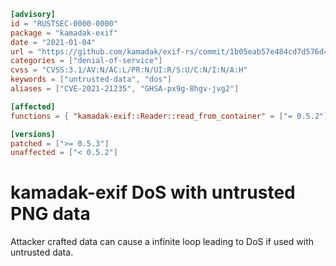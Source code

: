 ```toml
[advisory]
id = "RUSTSEC-0000-0000"
package = "kamadak-exif"
date = "2021-01-04"
url = "https://github.com/kamadak/exif-rs/commit/1b05eab57e484cd7d576d4357b9cda7fdc57df8c"
categories = ["denial-of-service"]
cvss = "CVSS:3.1/AV:N/AC:L/PR:N/UI:R/S:U/C:N/I:N/A:H"
keywords = ["untrusted-data", "dos"]
aliases = ["CVE-2021-21235", "GHSA-px9g-8hgv-jvg2"]

[affected]
functions = { "kamadak-exif::Reader::read_from_container" = ["= 0.5.2"] }

[versions]
patched = [">= 0.5.3"]
unaffected = ["< 0.5.2"]

```
# kamadak-exif DoS with untrusted PNG data

Attacker crafted data can cause a infinite loop leading to DoS if used with untrusted data.